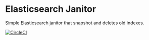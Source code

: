 # Elasticsearch Janitor

Simple Elasticsearch janitor that snapshot and deletes old indexes.

[![CircleCI](https://circleci.com/gh/rochacon/es-janitor.svg?style=svg)](https://circleci.com/gh/rochacon/es-janitor)